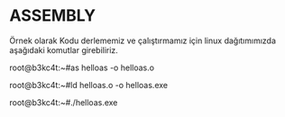 # ASSEMBLY
Örnek olarak Kodu derlememiz ve çalıştırmamız için linux dağıtımımızda aşağıdaki komutlar girebiliriz.

root@b3kc4t:~#as helloas -o helloas.o

root@b3kc4t:~#ld helloas.o -o helloas.exe

root@b3kc4t:~#./helloas.exe
